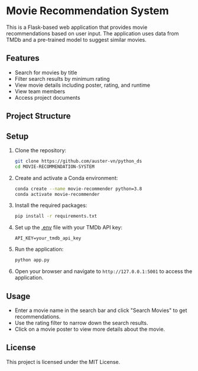 # Movie Recommendation System

This is a Flask-based web application that provides movie recommendations based on user input. The application uses data from TMDb and a pre-trained model to suggest similar movies.

## Features

- Search for movies by title
- Filter search results by minimum rating
- View movie details including poster, rating, and runtime
- View team members
- Access project documents

## Project Structure


## Setup

1. Clone the repository:
    ```sh
    git clone https://github.com/auster-vn/python_ds
    cd MOVIE-RECOMMENDATION-SYSTEM
    ```

2. Create and activate a Conda environment:
    ```sh
    conda create --name movie-recommender python=3.8
    conda activate movie-recommender
    ```

3. Install the required packages:
    ```sh
    pip install -r requirements.txt
    ```

4. Set up the [.env](http://_vscodecontentref_/16) file with your TMDb API key:
    ```
    API_KEY=your_tmdb_api_key
    ```

5. Run the application:
    ```sh
    python app.py
    ```

6. Open your browser and navigate to `http://127.0.0.1:5001` to access the application.

## Usage

- Enter a movie name in the search bar and click "Search Movies" to get recommendations.
- Use the rating filter to narrow down the search results.
- Click on a movie poster to view more details about the movie.


## License

This project is licensed under the MIT License.
